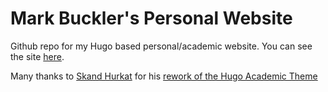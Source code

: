 # Mark Buckler's Personal Website

Github repo for my Hugo based personal/academic website. You can see the site [here](https://www.markbuckler.com/).

Many thanks to [Skand Hurkat](https://people.ece.cornell.edu/skand/) for his
[rework of the Hugo Academic Theme](https://github.com/skandhurkat/hugo-theme-cornellcsl)
